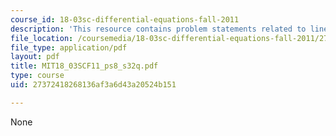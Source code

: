 ```yaml
---
course_id: 18-03sc-differential-equations-fall-2011
description: 'This resource contains problem statements related to linear systems. '
file_location: /coursemedia/18-03sc-differential-equations-fall-2011/27372418268136af3a6d43a20524b151_MIT18_03SCF11_ps8_s32q.pdf
file_type: application/pdf
layout: pdf
title: MIT18_03SCF11_ps8_s32q.pdf
type: course
uid: 27372418268136af3a6d43a20524b151

---
```

None